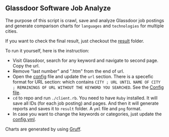 ## Glassdoor Software Job Analyze

The purpose of this script is crawl, save and analyze Glassdoor job postings and generate comparison charts for `languages` and `technologies` for multiple cities.  

If you want to check the final result, just checkout the [result](./result) folder.

To run it yourself, here is the instruction:


- Visit Glassdoor, search for any keyword and navigate to second page. Copy the url.
- Remove "last number" and ".htm" from the end of url.
- Open the [config](./config.yml) file and update the `url` section. There is a specefic format for URL section:
  which contains `CITY ; URL UNTIL NAME OF CITY ; REMAININGS OF URL WITHOUT THE KEYWORD YOU SEARCHED`. See the [Config file](./config.yml).
- `cd` to repo and run `./client.rb`. You need to have `Ruby` installed. It will save all IDs (for each job posting) and pages. And then it will generate reports and saves it to `result` folder. A `yml` file and `png` format. 
- In case you want to change the keywords or categories, just update the [config.yml](./config.yml).

Charts are generated by using [Gruff](https://github.com/topfunky/gruff).

